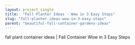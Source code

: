 ```yaml
---
layout: project_single
title:  "Fall Planter Ideas - Wow in 3 Easy Steps"
slug: "fall-planter-ideas-wow-in-3-easy-steps"
parent: "beautiful-fall-container-gardens-ideas"
---
```

fall plant container ideas | Fall Container Wow in 3 Easy Steps